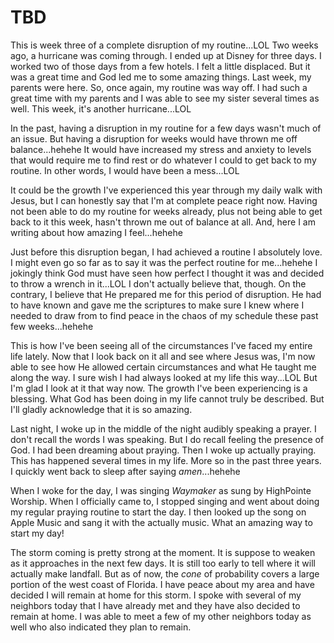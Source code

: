 # TBD

This is week three of a complete disruption of my routine...LOL Two weeks ago, a hurricane was coming through. I ended up at Disney for three days. I worked two of those days from a few hotels. I felt a little displaced. But it was a great time and God led me to some amazing things. Last week, my parents were here. So, once again, my routine was way off. I had such a great time with my parents and I was able to see my sister several times as well. This week, it's another hurricane...LOL

In the past, having a disruption in my routine for a few days wasn't much of an issue. But having a disruption for weeks would have thrown me off balance...hehehe It would have increased my stress and anxiety to levels that would require me to find rest or do whatever I could to get back to my routine. In other words, I would have been a mess...LOL

It could be the growth I've experienced this year through my daily walk with Jesus, but I can honestly say that I'm at complete peace right now. Having not been able to do my routine for weeks already, plus not being able to get back to it this week, hasn't thrown me out of balance at all. And, here I am writing about how amazing I feel...hehehe

Just before this disruption began, I had achieved a routine I absolutely love. I might even go so far as to say it was the perfect routine for me...hehehe I jokingly think God must have seen how perfect I thought it was and decided to throw a wrench in it...LOL I don't actually believe that, though. On the contrary, I believe that He prepared me for this period of disruption. He had to have known and gave me the scriptures to make sure I knew where I needed to draw from to find peace in the chaos of my schedule these past few weeks...hehehe

This is how I've been seeing all of the circumstances I've faced my entire life lately. Now that I look back on it all and see where Jesus was, I'm now able to see how He allowed certain circumstances and what He taught me along the way. I sure wish I had always looked at my life this way...LOL But I'm glad I look at it that way now. The growth I've been experiencing is a blessing. What God has been doing in my life cannot truly be described. But I'll gladly acknowledge that it is so amazing.

Last night, I woke up in the middle of the night audibly speaking a prayer. I don't recall the words I was speaking. But I do recall feeling the presence of God. I had been dreaming about praying. Then I woke up actually praying. This has happened several times in my life. More so in the past three years. I quickly went back to sleep after saying *amen*...hehehe

When I woke for the day, I was singing *Waymaker* as sung by HighPointe Worship. When I officially came to, I stopped singing and went about doing my regular praying routine to start the day. I then looked up the song on Apple Music and sang it with the actually music. What an amazing way to start my day!

The storm coming is pretty strong at the moment. It is suppose to weaken as it approaches in the next few days. It is still too early to tell where it will actually make landfall. But as of now, the *cone* of probability covers a large portion of the west coast of Florida. I have peace about my area and have decided I will remain at home for this storm. I spoke with several of my neighbors today that I have already met and they have also decided to remain at home. I was able to meet a few of my other neighbors today as well who also indicated they plan to remain.

